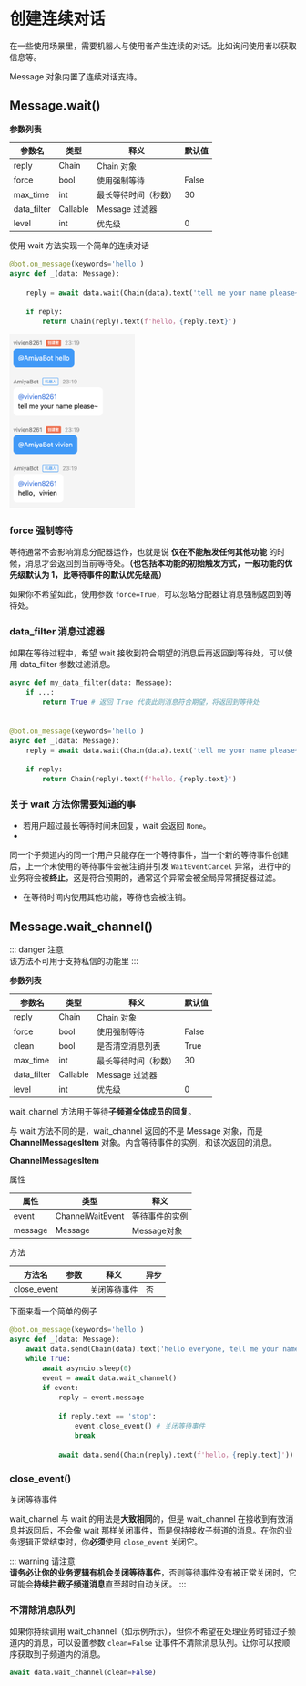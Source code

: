 # 创建连续对话

在一些使用场景里，需要机器人与使用者产生连续的对话。比如询问使用者以获取信息等。

Message 对象内置了连续对话支持。

## Message.wait()

**参数列表**

| 参数名         | 类型       | 释义          | 默认值   |
|-------------|----------|-------------|-------|
| reply       | Chain    | Chain 对象    |       |
| force       | bool     | 使用强制等待      | False |
| max_time    | int      | 最长等待时间（秒数）  | 30    |
| data_filter | Callable | Message 过滤器 |       |
| level       | int      | 优先级         | 0     |

使用 wait 方法实现一个简单的连续对话

```python {4}
@bot.on_message(keywords='hello')
async def _(data: Message):

    reply = await data.wait(Chain(data).text('tell me your name please~'))

    if reply:
        return Chain(reply).text(f'hello，{reply.text}')
```

<img style="width: 220px" src="../../assets/examples/hello4.png" alt="image">

### force 强制等待

等待通常不会影响消息分配器运作，也就是说 **仅在不能触发任何其他功能**
的时候，消息才会返回到当前等待处。**（也包括本功能的初始触发方式，一般功能的优先级默认为 1，比等待事件的默认优先级高）**

如果你不希望如此，使用参数 `force=True`，可以忽略分配器让消息强制返回到等待处。

### data_filter 消息过滤器

如果在等待过程中，希望 wait 接收到符合期望的消息后再返回到等待处，可以使用 data_filter 参数过滤消息。

```python {8}
async def my_data_filter(data: Message):
    if ...:
        return True # 返回 True 代表此则消息符合期望，将返回到等待处


@bot.on_message(keywords='hello')
async def _(data: Message):
    reply = await data.wait(Chain(data).text('tell me your name please~'), data_filter=my_data_filter)

    if reply:
        return Chain(reply).text(f'hello，{reply.text}')
```

### 关于 wait 方法你需要知道的事

- 若用户超过最长等待时间未回复，wait 会返回 `None`。
-

同一个子频道内的同一个用户只能存在一个等待事件，当一个新的等待事件创建后，上一个未使用的等待事件会被注销并引发 `WaitEventCancel`
异常，进行中的业务将会被**终止**，这是符合预期的，通常这个异常会被全局异常捕捉器过滤。

- 在等待时间内使用其他功能，等待也会被注销。

## Message.wait_channel()

::: danger 注意<br>
该方法不可用于支持私信的功能里
:::

**参数列表**

| 参数名         | 类型       | 释义          | 默认值   |
|-------------|----------|-------------|-------|
| reply       | Chain    | Chain 对象    |       |
| force       | bool     | 使用强制等待      | False |
| clean       | bool     | 是否清空消息列表    | True  |
| max_time    | int      | 最长等待时间（秒数）  | 30    |
| data_filter | Callable | Message 过滤器 |       |
| level       | int      | 优先级         | 0     |

wait_channel 方法用于等待**子频道全体成员的回复**。

与 wait 方法不同的是，wait_channel 返回的不是 Message 对象，而是 **ChannelMessagesItem** 对象。内含等待事件的实例，和该次返回的消息。

**ChannelMessagesItem**

属性

| 属性      | 类型               | 释义        |
|---------|------------------|-----------|
| event   | ChannelWaitEvent | 等待事件的实例   |
| message | Message          | Message对象 |

方法

| 方法名         | 参数 | 释义     | 异步 |
|-------------|----|--------|----|
| close_event |    | 关闭等待事件 | 否  |

下面来看一个简单的例子

```python {6,8,10,11}
@bot.on_message(keywords='hello')
async def _(data: Message):
    await data.send(Chain(data).text('hello everyone, tell me your name please~'))
    while True:
        await asyncio.sleep(0)
        event = await data.wait_channel()
        if event:
            reply = event.message

            if reply.text == 'stop':
                event.close_event() # 关闭等待事件
                break

            await data.send(Chain(reply).text(f'hello，{reply.text}'))
```

### close_event()

关闭等待事件

wait_channel 与 wait 的用法是**大致相同**的，但是 wait_channel 在接收到有效消息并返回后，不会像 wait
那样关闭事件，而是保持接收子频道的消息。在你的业务逻辑正常结束时，你**必须**使用 `close_event` 关闭它。

::: warning 请注意<br>
**请务必让你的业务逻辑有机会关闭等待事件**，否则等待事件没有被正常关闭时，它可能会**持续拦截子频道消息**直至超时自动关闭。
:::

### 不清除消息队列

如果你持续调用 wait_channel（如示例所示），但你不希望在处理业务时错过子频道内的消息，可以设置参数 `clean=False`
让事件不清除消息队列。让你可以按顺序获取到子频道内的消息。

```python
await data.wait_channel(clean=False)
```
